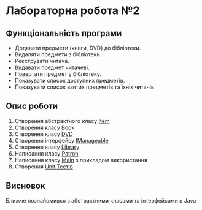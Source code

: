 # Лабораторна робота №2

## Функціональність програми

- Додавати предмети (книги, DVD) до бібліотеки.
- Видаляти предмети з бібліотеки.
- Реєструвати читача.
- Видавати предмет читачеві.
- Повертати предмет у бібліотеку.
- Показувати список доступних предметів.
- Показувати список взятих предметів та їхніх читачів

## Опис роботи

1. Створення абстрактного класу [Item](Item.java)
2. Створення класу [Book](Book.java)
3. Створення класу [DVD](DVD.java)
4. Створення інтерфейсу [IManageable](IManageable.java)
5. Створення класу [Library](Library.java)
6. Написання класу [Patron](Patron.java)
7. Написання класу [Main](Main.java) з прикладом використання
3. Створення [Unit Тестів](../../../../../../test/java/org/example/university/lab2/README.md)

## Висновок

Ближче познайомився з абстрактними класами та інтерфейсами в Java